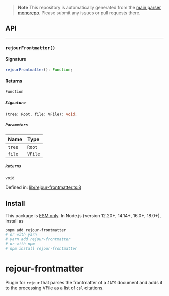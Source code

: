 > **Note**
> This repository is automatically generated from the [main parser monorepo](https://github.com/TrialAndErrorOrg/parsers). Please submit any issues or pull requests there.

## API

***

### `rejourFrontmatter()`

#### Signature

```ts
rejourFrontmatter(): Function;
```

#### Returns

`Function`

##### `Signature`

```ts
(tree: Root, file: VFile): void;
```

##### `Parameters`

| Name | Type |
| :------ | :------ |
| `tree` | `Root` |
| `file` | `VFile` |

##### `Returns`

`void`

Defined in:  [lib/rejour-frontmatter.ts:8](https://github.com/TrialAndErrorOrg/parsers/blob/d1cc864/libs/rejour/rejour-frontmatter/src/lib/rejour-frontmatter.ts#L8)

## Install

This package is [ESM only](https://gist.github.com/sindresorhus/a39789f98801d908bbc7ff3ecc99d99c). In Node.js (version 12.20+, 14.14+, 16.0+, 18.0+), install as

```bash
pnpm add rejour-frontmatter
# or with yarn
# yarn add rejour-frontmatter
# or with npm
# npm install rejour-frontmatter
```

# rejour-frontmatter

Plugin for `rejour` that parses the frontmatter of a `JATS` document and adds it to the processing VFile as a list of `csl` citations.
